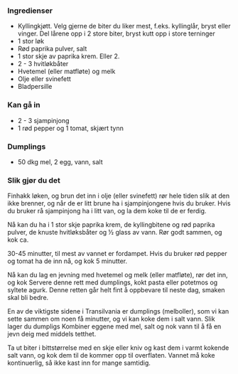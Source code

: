 
### Ingredienser
- Kyllingkjøtt. Velg gjerne de biter du liker mest, f.eks. kyllinglår, bryst eller vinger. Del lårene opp i 2 store biter, bryst kutt opp i store terninger
- 1 stor løk
- Rød paprika pulver, salt
- 1 stor skje av paprika krem. Eller 2.
- 2 - 3 hvitløkbåter
- Hvetemel (eller matfløte) og melk
- Olje eller svinefett
- Bladpersille

### Kan gå in
- 2 - 3 sjampinjong
- 1 rød pepper og 1 tomat, skjært tynn

### Dumplings
- 50 dkg mel, 2 egg, vann, salt

### Slik gjør du det
Finhakk løken, og brun det inn i olje (eller svinefett) rør hele tiden slik at den ikke brenner, og når de er litt brune ha i sjampinjongene hvis du bruker. Hvis du bruker rå sjampinjong ha i litt van, og la dem koke til de er ferdig.

 Nå kan du ha i 1 stor skje paprika krem, de kyllingbitene og rød paprika pulver, de knuste hvitløksbåter og ½ glass av vann. Rør godt sammen, og kok ca.

 30-45 minutter, til mest av vannet er fordampet. Hvis du bruker rød pepper og tomat ha de inn nå, og kok 5 minutter.

 Nå kan du lag en jevning med hvetemel og melk (eller matfløte), rør det inn, og kok Servere denne rett med dumplings, kokt pasta eller potetmos og syltete agurk. Denne retten går helt fint å oppbevare til neste dag, smaken skal bli bedre.

 En av de viktigste sidene i Transilvania er dumplings (melboller), som vi kan sette sammen om noen få minutter, og vi kan koke dem i salt vann. Slik lager du dumpligs Kombiner eggene med mel, salt og nok vann til å få en jevn deig med middels tetthet.

 Ta ut biter i bittstørrelse med en skje eller kniv og kast dem i varmt kokende salt vann, og kok dem til de kommer opp til overflaten. Vannet må koke kontinuerlig, så ikke kast inn for mange samtidig.

  